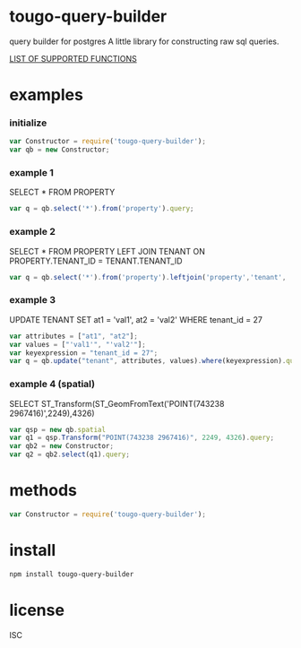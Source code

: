 # tougo-query-builder
query builder for postgres
A little library for constructing raw sql queries.

[LIST OF SUPPORTED FUNCTIONS](https://github.com/elasticrash/tougo-query-builder/wiki/Function-List)

# examples
### initialize
```javascript
var Constructor = require('tougo-query-builder');
var qb = new Constructor;
```
### example 1
SELECT * FROM PROPERTY
```javascript
var q = qb.select('*').from('property').query;
```
### example 2
SELECT * FROM PROPERTY LEFT JOIN TENANT ON PROPERTY.TENANT_ID = TENANT.TENANT_ID
```javascript
var q = qb.select('*').from('property').leftjoin('property','tenant', 'tenant_id').query;
```
### example 3
UPDATE TENANT SET at1 = 'val1', at2 = 'val2' WHERE tenant_id = 27
```javascript
var attributes = ["at1", "at2"];
var values = ["'val1'", "'val2'"];
var keyexpression = "tenant_id = 27";
var q = qb.update("tenant", attributes, values).where(keyexpression).query;
```
### example 4 (spatial)
SELECT  ST_Transform(ST_GeomFromText('POINT(743238 2967416)',2249),4326)
```javascript
var qsp = new qb.spatial
var q1 = qsp.Transform("POINT(743238 2967416)", 2249, 4326).query;
var qb2 = new Constructor;
var q2 = qb2.select(q1).query;
```

# methods
```javascript
var Constructor = require('tougo-query-builder');
```

# install
```bash
npm install tougo-query-builder
```

# license
ISC
